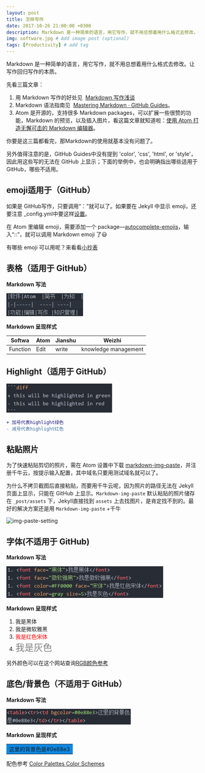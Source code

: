 ```yaml
---
layout: post
title: 怎样写作
date: 2017-10-26 21:00:00 +0300
description: Markdown 是一种简单的语言，用它写作，就不用总想着用什么格式去修改。让写作回归写作的本质。 # Add post description (optional)
img: software.jpg # Add image post (optional)
tags: [Productivity] # add tag
---
```


Markdown 是一种简单的语言，用它写作，就不用总想着用什么格式去修改。让写作回归写作的本质。

先看三篇文章：
1. 用 Markdown 写作的好处见  [Markdown 写作浅谈](http://mp.weixin.qq.com/s/HsPZLl60vjbEKEbT2HHH7A)
2. Markdown 语法指南见  [Mastering Markdown · GitHub Guides](https://guides.github.com/features/mastering-markdown/)。
3. Atom 是开源的，支持很多 Markdown packages，可以扩展一些很赞的功能，Markdown 的预览，以及插入图片，看这篇文章就知道啦：[使用 Atom 打造无懈可击的 Markdown 编辑器](http://www.cnblogs.com/libin-1/p/6638165.html)。

你要是这三篇都看完，那Markdown的使用就基本没有问题了。

另外值得注意的是，GitHub Guides中没有提到 'color', 'css', 'html', or 'style'，因此用这些写的无法在 GitHub 上显示；下面的举例中，也会明确指出哪些适用于 GitHub，哪些不适用。

## emoji适用于（GitHub）

  如果是 GitHub写作，只要调用“：”就可以了。如果要在 Jekyll 中显示 emoji，还要注意 _config.yml中要这样[设置](https://help.github.com/articles/emoji-on-github-pages/)。

  在 Atom 里编辑 emoji，需要添加一个 package—[autocomplete-emojis](https://atom.io/packages/autocomplete-emojis)，输入“::”，就可以调用 Markdown emoji 了:smiley:

有哪些 emoji 可以用呢？来看看[小抄表](https://www.webpagefx.com/tools/emoji-cheat-sheet/)

## 表格（适用于 GitHub）
  **Markdown 写法**

  ![table](https://github.com/Marina-Ma/Marina-Ma.github.io/blob/master/assets/img/markdown-img-paste-20171026113646668.png?raw=true)

  **Markdown 呈现样式**

  |Softwa|Atom  |Jianshu|Weizhi|
  |------|------|------| ----|
  |Function|Edit|write |knowledge management|

## Highlight（适用于 GitHub）

![Highlight](https://github.com/Marina-Ma/Marina-Ma.github.io/blob/master/assets/img/markdown-img-paste-20171026133106904.png?raw=true)

```diff
+ 加号代表highlight绿色
- 减号代表highlight红色
```

## 粘贴照片

为了快速粘贴剪切的照片，需在 Atom 设置中下载 [markdown-img-paste](https://atom.io/packages/markdown-img-paste)，并注册千牛云，按提示输入配置，其中域名只要用测试域名就可以了。

为什么不拷贝截图后直接粘贴，而要用千牛云呢，因为照片的路径无法在 Jekyll 页面上显示，只能在 GitHub 上显示。```Markdown-img-paste``` 默认粘贴的照片储存在 ```_post/assets``` 下，Jekyll直接找到 ```assets``` 上去找图片，是肯定找不到的。最好的解决方案还是用 ```Markdown-img-paste``` +千牛

![img-paste-setting](http://oysqcklir.bkt.clouddn.com/markdown-img-paste-20171103004943248.png)


## 字体(不适用于 GitHub)

  **Markdown 写法**

![font](https://github.com/Marina-Ma/Marina-Ma.github.io/blob/master/assets/img/markdown-img-paste-2017102612053162.png?raw=true)

  **Markdown 呈现样式**

  1. <font face="黑体">我是黑体</font>
  1. <font face="微软雅黑">我是微软雅黑</font>
  1. <font color=#FF0000 face="宋体">我是红色宋体</font>
  1. <font color=gray size=5>我是灰色</font>

  另外颜色可以在这个网站查询[RGB颜色参考](http://tool.oschina.net/commons?type=3)

## 底色/背景色（不适用于 GitHub）

  **Markdown 写法**

![背景色](https://github.com/Marina-Ma/Marina-Ma.github.io/blob/master/assets/img/markdown-img-paste-20171026125110889.png?raw=true)

  **Markdown 呈现样式**
  <table><tr><td bgcolor=#0e88e3>这里的背景色是#0e88e3</td></tr></table>

  配色参考 [Color Palettes Color Schemes](http://www.color-hex.com/color-palettes/)
